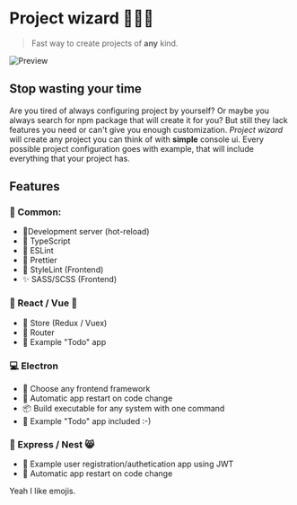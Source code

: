 # Project wizard 🧙🏻‍♂️
>Fast way to create projects of **any** kind.

![Preview](https://i.ibb.co/gSpy2g6/Project-wizard.gif)
## Stop wasting your time
Are you tired of always configuring project by yourself?
Or maybe you always search for npm package that will create it for you? But still they lack features you need or can't give you enough customization.
*Project wizard* will create any project you can think of with **simple** console ui.
Every possible project configuration goes with example, that will include everything that your project has.
## Features
### 🍕 Common:

- 🤖Development server (hot-reload)
- 📘 TypeScript
- 🎨 ESLint
- 🎀 Prettier
- 💎 StyleLint (Frontend)
- ✨ SASS/SCSS (Frontend)
### 💙 React / Vue 💚
- 💼 Store (Redux / Vuex)
- 🚀 Router
- 🥝 Example "Todo" app
### 💻 Electron
- 💊 Choose any frontend framework
- 🛫 Automatic app restart on code change
- 📦 Build executable for any system with one command
- 🥝 Example "Todo" app included :-)
### 🔨 Express / Nest 😸
- 🥝 Example user registration/authetication app using JWT
- 🛫 Automatic app restart on code change

Yeah I like emojis.

